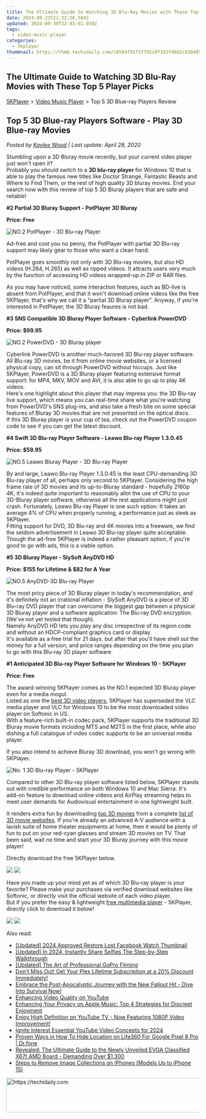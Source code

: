 ```yaml
---
title: The Ultimate Guide to Watching 3D Blu-Ray Movies with These Top 5 Player Picks
date: 2024-09-23T21:32:56.594Z
updated: 2024-09-30T22:43:01.039Z
tags:
  - video-music-player
categories:
  - 5kplayer
thumbnail: https://thmb.techidaily.com/c856d755f3f7d2c0f103fd6d2cd384857bef4cae5585cde42e136d87338a8911.jpg
---
```


## The Ultimate Guide to Watching 3D Blu-Ray Movies with These Top 5 Player Picks

[5KPlayer](https://tools.techidaily.com/5kplayer/products/) \> [Video Music Player](https://tools.techidaily.com/5kplayer/video-music-player/) \> Top 5 3D Blue-ray Players Review

## Top 5 3D Blue-ray Players Software - Play 3D Blue-ray Movies

 _Posted by [Kaylee Wood](https://www.quora.com/profile/Amanda-Hu-21) | Last update: April 28, 2020_ 

Stumbling upon a 3D Bluray movie recently, but your current video player just won't open it?   
 Probably you should switch to a **3D blu-ray player** for Windows 10 that is able to play the famous new titles like Doctor Strange, Fantastic Beasts and Where to Find Them, or the rest of high quality 3D bluray movies. End your search now with this review of top 5 3D Bluray players that are safe and reliable! 

**#2 Partial 3D Bluray Support - PotPlayer 3D Bluray**

**Price: Free**

![NO.2 PotPlayer - 3D Blu-ray Player](https://www.5kplayer.com/video-music-player/img/potplayer-4k.jpg) 

Ad-free and cost you no penny, the PotPlayer with partial 3D Blu-ray support may likely gear to those who want a clean hand.

PotPlayer goes smoothly not only with 3D Blu-ray movies, but also HD videos (H.264, H.265) as well as ripped videos. It attracts users very much by the function of accessing HD videos wrapped-up in ZIP or RAR files. 

As you may have noticed, some interaction features, such as BD-live is absent from PotPlayer, and that it won't download online videos like the free 5KPlayer, that's why we call it a "partial 3D Bluray player". Anyway, if you're interested in PotPlayer, the 3D Bluray feaures is not bad.

**#3 SNS Compatible 3D Bluray Player Software - Cyberlink PowerDVD**

**Price: $99.95**

![NO.2 PowerDVD - 3D Bluray player](https://www.5kplayer.com/video-music-player/../video-music-player-jp/img/powerdvd.jpg) 

Cyberlink PowerDVD is another much-favored 3D Blu-ray player software. All Blu-ray 3D movies, be it from online movie websites, or a licensed physical copy, can sit through PowerDVD without hiccups. Just like 5KPlayer, PowerDVD is a 3D Bluray player featuring extensive format support: for MP4, MKV, MOV and AVI, it is also able to go up to play 4K videos.  
 Here's one highlight about this player that may impress you: the 3D Blu-ray live support, which means you can real-time share what you're watching from PowerDVD's SNS plug-ins, and also take a fresh bite on some special features of Bluray 3D movies that are not presented on the optical discs.  
 If this 3D Bluray player is your cup of tea, check out the PowerDVD coupon code to see if you can get the latest discount.

**#4 Swift 3D Blu-ray Player Software - Leawo Blu-ray Player 1.3.0.45**

**Price: $59.95**

![NO.5 Leawo Bluray Player - 3D Blu-ray Player](https://www.5kplayer.com/video-music-player/../video-music-player-jp/img/leawo-bluray-player.png) 

By and large, Leawo Blu-ray Player 1.3.0.45 is the least CPU-demanding 3D Blu-ray player of all, perhaps only second to 5KPlayer. Considering the high frame rate of 3D movies and its up-to-Bluray standard - hopefully 2160p 4K, it's indeed quite important to reasonably allot the use of CPU to your 3D-Bluray player software, otherwise all the rest applications might just crash. Fortunately, Leawo Blu-ray Player is one such option: It takes an average 4% of CPU when properly running, a performance just as sleek as 5KPlayer.   
 Fitting support for DVD, 3D Blu-ray and 4K movies into a freeware, we find the seldom advertisement in Leawo 3D Blu-ray player quite acceptable. Though the ad-free 5KPlayer is indeed a rather pleasant option, if you're good to go with ads, this is a viable option.

**#5 3D Bluray Player - SlySoft AnyDVD HD**

**Price: $155 for Lifetime & $82 for A Year**

![NO.5 AnyDVD-3D Blu-ray Player](https://www.5kplayer.com/video-music-player/img/anydvd.jpg) 

The most pricy piece of 3D Bluray player in today's recommendation, and it's definitely not an irrational inflation - SlySoft AnyDVD is a piece of 3D Blu-ray DVD player that can overcome the biggest gap between a physical 3D Bluray player and a software application: The Blu-ray DVD encryption. (We've not yet tested that though).   
 Namely AnyDVD HD lets you play any disc irrespective of its region code and without an HDCP-compliant graphics card or display.  
 It's available as a free trial for 21 days, but after that you'll have shell out the money for a full version, and price ranges depending on the time you plan to go with this Blu-ray 3D player software.

**#1 Anticipated 3D Blu-ray Player Software for Windows 10 - 5KPlayer**

**Price: Free**

The award-winning 5KPlayer comes as the NO.1 expected 3D Bluray player even for a media mogul.   
 Listed as one the [best 3D video players](https://tools.techidaily.com/5kplayer/video-music-player/), 5KPlayer has superseded the VLC media player and VLC for Windows 10 to be the most downloaded video player on Softonic in US.   
 With a feature-rich built-in codec pack, 5KPlayer supports the traditional 3D Bluray movie formats including MTS and M2TS in the first place, while also dishing a full catalogue of video codec supports to be an universal media player.

If you also intend to achieve Bluray 3D download, you won't go wrong with 5KPlayer.

![No. 1 3D Blu-ray Player - 5KPlayer](https://www.5kplayer.com/video-music-player/../youtube-download/img/5kp-bluray.png) 

Compared to other 3D Blu-ray player software listed below, 5KPlayer stands out with credible performance on both Windows 10 and Mac Sierra. It's add-on feature to download online videos and AirPlay streaming helps to meet user demands for Audiovisual entertainment in one lightweight built.

It renders extra fun by downloading [top 3D movies](https://tools.techidaily.com/5kplayer/youtube-download/) from a complete [list of 3D movie websites](https://tools.techidaily.com/5kplayer/youtube-download/). If you're already an advanced A-V audience with a lavish suite of home theater equipments at home, then it would be plenty of fun to put on your red-cyan glasses and stream 3D movies on TV. That been said, wait no time and start your 3D Bluray journey with this movie player!

Directly download the free 5KPlayer below.

[![](https://www.5kplayer.com/video-music-player/../button/freedownwhitewin.png)](https://tools.techidaily.com/5kplayer/products/) [![](https://www.5kplayer.com/video-music-player/../button/freedownbackmac.png)](https://tools.techidaily.com/5kplayer/products/) 

Have you made up your mind yet as of which 3D Blu-ray player is your favorite? Please make your purchases via verified download websites like Softonic, or directly visit the official website of each video player.  
 But if you prefer the easy & lightweight [free multimedia player](https://tools.techidaily.com/5kplayer/video-music-player/) \- 5KPlayer, directly click to download it below!

[![](https://www.5kplayer.com/video-music-player/../button/freedownwhitewin.png)](https://tools.techidaily.com/5kplayer/products/) [![](https://www.5kplayer.com/video-music-player/../button/freedownbackmac.png)](https://tools.techidaily.com/5kplayer/products/)

<ins class="adsbygoogle"
     style="display:block"
     data-ad-format="autorelaxed"
     data-ad-client="ca-pub-7571918770474297"
     data-ad-slot="1223367746"></ins>

<ins class="adsbygoogle"
     style="display:block"
     data-ad-client="ca-pub-7571918770474297"
     data-ad-slot="8358498916"
     data-ad-format="auto"
     data-full-width-responsive="true"></ins>

<span class="atpl-alsoreadstyle">Also read:</span>
<div><ul>
<li><a href="https://facebook-clips.techidaily.com/updated-2024-approved-restore-lost-facebook-watch-thumbnail/"><u>[Updated] 2024 Approved Restore Lost Facebook Watch Thumbnail</u></a></li>
<li><a href="https://snapchat-videos.techidaily.com/updated-in-2024-instantly-share-selfies-the-step-by-step-walkthrough/"><u>[Updated] In 2024, Instantly Share Selfies The Step-by-Step Walkthrough</u></a></li>
<li><a href="https://some-guidance.techidaily.com/updated-the-art-of-professional-gopro-filming/"><u>[Updated] The Art of Professional GoPro Filming</u></a></li>
<li><a href="https://media-tips.techidaily.com/dont-miss-out-get-your-plex-lifetime-subscription-at-a-20-discount-immediately/"><u>Don't Miss Out! Get Your Plex Lifetime Subscription at a 20% Discount Immediately!</u></a></li>
<li><a href="https://media-tips.techidaily.com/embrace-the-post-apocalyptic-journey-with-the-new-fallout-hit-dive-into-survival-now/"><u>Embrace the Post-Apocalyptic Journey with the New Fallout Hit - Dive Into Survival Now!</u></a></li>
<li><a href="https://extra-information.techidaily.com/enhancing-video-quality-on-youtube/"><u>Enhancing Video Quality on YouTube</u></a></li>
<li><a href="https://media-tips.techidaily.com/enhancing-your-privacy-on-apple-music-top-4-strategies-for-discreet-enjoyment/"><u>Enhancing Your Privacy on Apple Music: Top 4 Strategies for Discreet Enjoyment</u></a></li>
<li><a href="https://media-tips.techidaily.com/enjoy-high-definition-on-youtube-tv-now-featuring-1080p-video-improvement/"><u>Enjoy High Definition on YouTube TV - Now Featuring 1080P Video Improvement!</u></a></li>
<li><a href="https://youtube-web.techidaily.com/e-interest-essential-youtube-video-concepts-for-2024/"><u>Ignite Interest Essential YouTube Video Concepts for 2024</u></a></li>
<li><a href="https://review-topics.techidaily.com/proven-ways-in-how-to-hide-location-on-life360-for-google-pixel-8-pro-drfone-by-drfone-virtual-android/"><u>Proven Ways in How To Hide Location on Life360 For Google Pixel 8 Pro | Dr.fone</u></a></li>
<li><a href="https://hardware-updates.techidaily.com/revealed-the-ultimate-guide-to-the-newly-unveiled-evga-classified-x67t-amd-board-demanding-over-1300/"><u>Revealed: The Ultimate Guide to the Newly Unveiled EVGA Classified X67t AMD Board - Demanding Over $1,300</u></a></li>
<li><a href="https://tech-revival.techidaily.com/steps-to-remove-image-collections-on-iphones-models-up-to-iphone-15/"><u>Steps to Remove Image Collections on iPhones (Models Up to iPhone 15)</u></a></li>
</ul></div>

<!-- affiliate ads begin -->
<a href="https://aligracehair.sjv.io/c/5597632/1975821/19272" target="_top" id="1975821">
  <img src="//a.impactradius-go.com/display-ad/19272-1975821" border="0" alt="https://techidaily.com" width="728" height="90"/>
</a>
<img height="0" width="0" src="https://aligracehair.sjv.io/i/5597632/1975821/19272" style="position:absolute;visibility:hidden;" border="0" />
<!-- affiliate ads end -->

